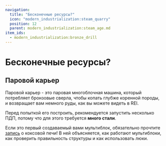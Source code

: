 ```yaml
---
navigation:
  title: "Бесконечные ресурсы?"
  icon: "modern_industrialization:steam_quarry"
  position: 12
  parent: modern_industrialization:steam_age.md
item_ids:
  - modern_industrialization:bronze_drill
---
```


# Бесконечные ресурсы?

## Паровой карьер

<ItemImage id="modern_industrialization:steam_quarry" />

Паровой карьер - это паровая многоблочная машина, который потребляет бронзовые сверла, чтобы копать глубже коренной породы, и возвращает вам немного руды, как вы можете видеть в REI.

Перед попыткой его построить, рекомендуется запустить несколько ПДП, потому что для этого требуется **много стали**.

Если это первый создаваемый вами мультиблок, обязательно прочтите [запись](coke_oven.md) о коксовой печи! В ней объясняется, как работают мультиблоки, как проверить правильность структуры и как использовать люки.

<Recipe id="modern_industrialization:quarry/drill/bronze_drill_asbl" />

